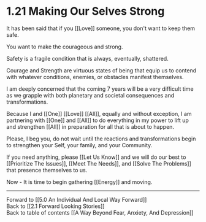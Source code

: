 # 1.21 Making Our Selves Strong

It has been said that if you [[Love]] someone, you don't want to keep them safe. 

You want to make the courageous and strong. 

Safety is a fragile condition that is always, eventually, shattered. 

Courage and Strength are virtuous states of being that equip us to contend with whatever conditions, enemies, or obstacles manifest themselves. 

I am deeply concerned that the coming 7 years will be a very difficult time as we grapple with both planetary and societal consequences and transformations. 

Because I and [[One]] [[Love]] [[All]], equally and without exception, I am partnering with [[One]] and [[All]] to do everything in my power to lift up and strengthen [[All]] in preparation for all that is about to happen. 

Please, I beg you, do not wait until the reactions and transformations begin to strengthen your Self, your family, and your Community. 

If you need anything, please [[Let Us Know]] and we will do our best to [[Prioritize The Issues]], [[Meet The Needs]], and [[Solve The Problems]] that presence themselves to us. 

Now - It is time to begin gathering [[Energy]] and moving. 

___

Forward to [[5.0 An Individual And Local Way Forward]]      
Back to [[2.1 Forward Looking Stories]]      
Back to table of contents [[A Way Beyond Fear, Anxiety, And Depression]]    
